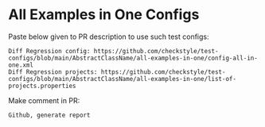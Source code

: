 # All Examples in One Configs
Paste below given to PR description to use such test configs:
```
Diff Regression config: https://github.com/checkstyle/test-configs/blob/main/AbstractClassName/all-examples-in-one/config-all-in-one.xml
Diff Regression projects: https://github.com/checkstyle/test-configs/blob/main/AbstractClassName/all-examples-in-one/list-of-projects.properties
```
Make comment in PR:
```
Github, generate report
```

